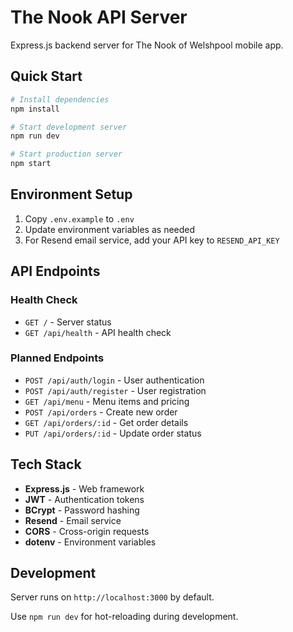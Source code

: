 # The Nook API Server

Express.js backend server for The Nook of Welshpool mobile app.

## Quick Start

```bash
# Install dependencies
npm install

# Start development server
npm run dev

# Start production server
npm start
```

## Environment Setup

1. Copy `.env.example` to `.env`
2. Update environment variables as needed
3. For Resend email service, add your API key to `RESEND_API_KEY`

## API Endpoints

### Health Check
- `GET /` - Server status
- `GET /api/health` - API health check

### Planned Endpoints
- `POST /api/auth/login` - User authentication
- `POST /api/auth/register` - User registration
- `GET /api/menu` - Menu items and pricing
- `POST /api/orders` - Create new order
- `GET /api/orders/:id` - Get order details
- `PUT /api/orders/:id` - Update order status

## Tech Stack

- **Express.js** - Web framework
- **JWT** - Authentication tokens
- **BCrypt** - Password hashing
- **Resend** - Email service
- **CORS** - Cross-origin requests
- **dotenv** - Environment variables

## Development

Server runs on `http://localhost:3000` by default.

Use `npm run dev` for hot-reloading during development.